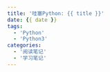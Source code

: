 ```yaml
---
title: '哇塞Python: {{ title }}'
date: {{ date }}
tags:
  - 'Python'
  - 'Python3'
categories:
  - '阅读笔记'
  - '学习笔记'
---
```


